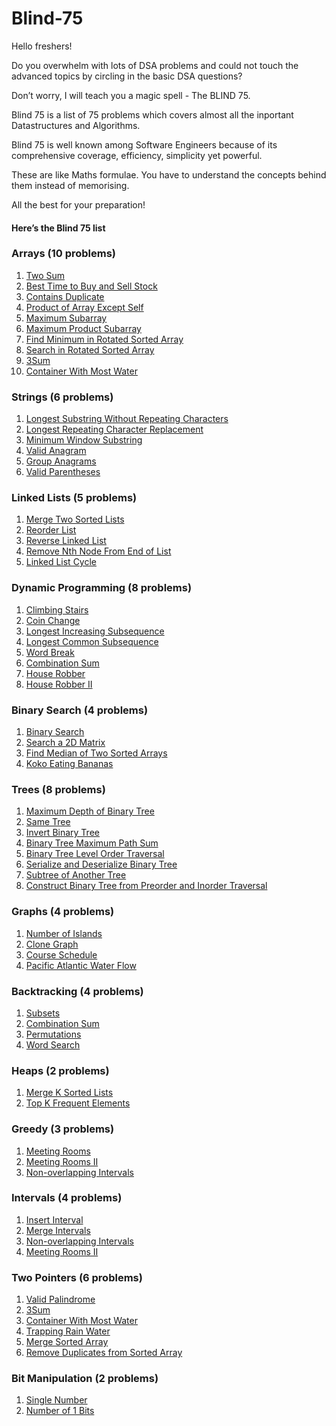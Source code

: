 # Blind-75
Hello freshers!

Do you overwhelm with lots of DSA problems and could not touch the advanced topics by circling in the basic DSA questions?

Don’t worry, I will teach you a magic spell - The BLIND 75.

Blind 75 is a list of 75 problems which covers almost all the inportant Datastructures and Algorithms.

Blind 75 is well known among Software Engineers because of its comprehensive coverage, efficiency, simplicity yet powerful.

These are like Maths formulae. You have to understand the concepts behind them instead of memorising.

All the best for your preparation!

#### Here’s the Blind 75 list

### Arrays (10 problems)
1. [Two Sum](https://leetcode.com/problems/two-sum/)
2. [Best Time to Buy and Sell Stock](https://leetcode.com/problems/best-time-to-buy-and-sell-stock/)
3. [Contains Duplicate](https://leetcode.com/problems/contains-duplicate/)
4. [Product of Array Except Self](https://leetcode.com/problems/product-of-array-except-self/)
5. [Maximum Subarray](https://leetcode.com/problems/maximum-subarray/)
6. [Maximum Product Subarray](https://leetcode.com/problems/maximum-product-subarray/)
7. [Find Minimum in Rotated Sorted Array](https://leetcode.com/problems/find-minimum-in-rotated-sorted-array/)
8. [Search in Rotated Sorted Array](https://leetcode.com/problems/search-in-rotated-sorted-array/)
9. [3Sum](https://leetcode.com/problems/3sum/)
10. [Container With Most Water](https://leetcode.com/problems/container-with-most-water/)

### Strings (6 problems)
1. [Longest Substring Without Repeating Characters](https://leetcode.com/problems/longest-substring-without-repeating-characters/)
2. [Longest Repeating Character Replacement](https://leetcode.com/problems/longest-repeating-character-replacement/)
3. [Minimum Window Substring](https://leetcode.com/problems/minimum-window-substring/)
4. [Valid Anagram](https://leetcode.com/problems/valid-anagram/)
5. [Group Anagrams](https://leetcode.com/problems/group-anagrams/)
6. [Valid Parentheses](https://leetcode.com/problems/valid-parentheses/)

### Linked Lists (5 problems)
1. [Merge Two Sorted Lists](https://leetcode.com/problems/merge-two-sorted-lists/)
2. [Reorder List](https://leetcode.com/problems/reorder-list/)
3. [Reverse Linked List](https://leetcode.com/problems/reverse-linked-list/)
4. [Remove Nth Node From End of List](https://leetcode.com/problems/remove-nth-node-from-end-of-list/)
5. [Linked List Cycle](https://leetcode.com/problems/linked-list-cycle/)

### Dynamic Programming (8 problems)
1. [Climbing Stairs](https://leetcode.com/problems/climbing-stairs/)
2. [Coin Change](https://leetcode.com/problems/coin-change/)
3. [Longest Increasing Subsequence](https://leetcode.com/problems/longest-increasing-subsequence/)
4. [Longest Common Subsequence](https://leetcode.com/problems/longest-common-subsequence/)
5. [Word Break](https://leetcode.com/problems/word-break/)
6. [Combination Sum](https://leetcode.com/problems/combination-sum/)
7. [House Robber](https://leetcode.com/problems/house-robber/)
8. [House Robber II](https://leetcode.com/problems/house-robber-ii/)

### Binary Search (4 problems)
1. [Binary Search](https://leetcode.com/problems/binary-search/)
2. [Search a 2D Matrix](https://leetcode.com/problems/search-a-2d-matrix/)
3. [Find Median of Two Sorted Arrays](https://leetcode.com/problems/median-of-two-sorted-arrays/)
4. [Koko Eating Bananas](https://leetcode.com/problems/koko-eating-bananas/)

### Trees (8 problems)
1. [Maximum Depth of Binary Tree](https://leetcode.com/problems/maximum-depth-of-binary-tree/)
2. [Same Tree](https://leetcode.com/problems/same-tree/)
3. [Invert Binary Tree](https://leetcode.com/problems/invert-binary-tree/)
4. [Binary Tree Maximum Path Sum](https://leetcode.com/problems/binary-tree-maximum-path-sum/)
5. [Binary Tree Level Order Traversal](https://leetcode.com/problems/binary-tree-level-order-traversal/)
6. [Serialize and Deserialize Binary Tree](https://leetcode.com/problems/serialize-and-deserialize-binary-tree/)
7. [Subtree of Another Tree](https://leetcode.com/problems/subtree-of-another-tree/)
8. [Construct Binary Tree from Preorder and Inorder Traversal](https://leetcode.com/problems/construct-binary-tree-from-preorder-and-inorder-traversal/)

### Graphs (4 problems)
1. [Number of Islands](https://leetcode.com/problems/number-of-islands/)
2. [Clone Graph](https://leetcode.com/problems/clone-graph/)
3. [Course Schedule](https://leetcode.com/problems/course-schedule/)
4. [Pacific Atlantic Water Flow](https://leetcode.com/problems/pacific-atlantic-water-flow/)

### Backtracking (4 problems)
1. [Subsets](https://leetcode.com/problems/subsets/)
2. [Combination Sum](https://leetcode.com/problems/combination-sum/)
3. [Permutations](https://leetcode.com/problems/permutations/)
4. [Word Search](https://leetcode.com/problems/word-search/)

### Heaps (2 problems)
1. [Merge K Sorted Lists](https://leetcode.com/problems/merge-k-sorted-lists/)
2. [Top K Frequent Elements](https://leetcode.com/problems/top-k-frequent-elements/)

### Greedy (3 problems)
1. [Meeting Rooms](https://leetcode.com/problems/meeting-rooms/)
2. [Meeting Rooms II](https://leetcode.com/problems/meeting-rooms-ii/)
3. [Non-overlapping Intervals](https://leetcode.com/problems/non-overlapping-intervals/)

### Intervals (4 problems)
1. [Insert Interval](https://leetcode.com/problems/insert-interval/)
2. [Merge Intervals](https://leetcode.com/problems/merge-intervals/)
3. [Non-overlapping Intervals](https://leetcode.com/problems/non-overlapping-intervals/)
4. [Meeting Rooms II](https://leetcode.com/problems/meeting-rooms-ii/)

### Two Pointers (6 problems)
1. [Valid Palindrome](https://leetcode.com/problems/valid-palindrome/)
2. [3Sum](https://leetcode.com/problems/3sum/)
3. [Container With Most Water](https://leetcode.com/problems/container-with-most-water/)
4. [Trapping Rain Water](https://leetcode.com/problems/trapping-rain-water/)
5. [Merge Sorted Array](https://leetcode.com/problems/merge-sorted-array/)
6. [Remove Duplicates from Sorted Array](https://leetcode.com/problems/remove-duplicates-from-sorted-array/)

### Bit Manipulation (2 problems)
1. [Single Number](https://leetcode.com/problems/single-number/)
2. [Number of 1 Bits](https://leetcode.com/problems/number-of-1-bits/)
